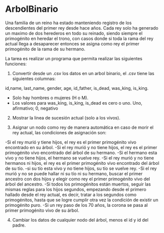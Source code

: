 # ArbolBinario

Una familia de un reino ha estado manteniendo registro de los descendientes del primer rey desde hace años. Cada rey solo ha generado un maximo de dos herederos en todo su reinado, siendo siempre el primogénito en heredar el trono, con casos donde si toda la rama del rey actual llega a desaparecer entonces se asigna como rey el primer primogénito de la rama de su hermano.

La tarea es realizar un programa que permita  realizar las siguientes funciones:

1. Convertir desde un .csv los datos en un arbol binario, el .csv tiene las siguientes columnas:

id,name, last_name, gender, age, id_father, is_dead, was_king, is_king.
- Solo hay hombres o mujeres (H o M).
- Los valores para was_king, is_king, is_dead es cero o uno. Uno, afirmativo; 0, negativo

2. Mostrar la linea de sucesión actual (solo a los vivos).

3. Asignar un nodo como rey de manera automática en caso de morir el rey actual, las condiciones de asignación son:

-Si el rey murió y tiene hijos, el rey es el primer primogénito vivo encontrado en su árbol.
-Si el rey murió y no tiene hijos, el rey es el primer primogénito vivo encontrado del árbol de su hermano.
-Si el hermano esta vivo y no tiene hijos, el hermano se vuelve rey.
-Si el rey murió y no tiene hermanos ni hijos, el rey es el primer primogénito vivo encontrado del árbol de su tío.
-si su tío esta vivo y no tiene hijos, su tío se vuelve rey.
-Si el rey murió y no se puede hallar ni su tío ni su hermano, buscar el primer ancestro con dos hijos y elegir como rey el primer primogénito vivo del árbol del ancestro.
-Si todos los primogénitos están muertos, seguir las mismas reglas para los hijos segundos, empezando desde el primero hallado desde el rey actual, es decir, tratar a los segundos como primogénitos, hasta que se logre cumplir otra vez la condición de existir un primogénito puro.
-Si un rey paso de los 70 años, la corona se pasa al primer primogénito vivo de su árbol.

4. Cambiar los datos de cualquier nodo del árbol, menos el id y id del padre.
